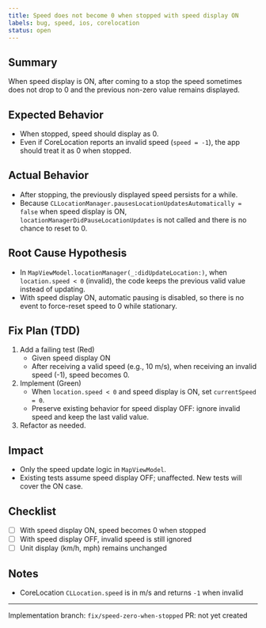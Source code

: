 ```yaml
---
title: Speed does not become 0 when stopped with speed display ON
labels: bug, speed, ios, corelocation
status: open
---
```


## Summary

When speed display is ON, after coming to a stop the speed sometimes does not drop to 0 and the previous non-zero value remains displayed.

## Expected Behavior

- When stopped, speed should display as 0.
- Even if CoreLocation reports an invalid speed (`speed = -1`), the app should treat it as 0 when stopped.

## Actual Behavior

- After stopping, the previously displayed speed persists for a while.
- Because `CLLocationManager.pausesLocationUpdatesAutomatically = false` when speed display is ON, `locationManagerDidPauseLocationUpdates` is not called and there is no chance to reset to 0.

## Root Cause Hypothesis

- In `MapViewModel.locationManager(_:didUpdateLocation:)`, when `location.speed < 0` (invalid), the code keeps the previous valid value instead of updating.
- With speed display ON, automatic pausing is disabled, so there is no event to force-reset speed to 0 while stationary.

## Fix Plan (TDD)

1. Add a failing test (Red)
   - Given speed display ON
   - After receiving a valid speed (e.g., 10 m/s), when receiving an invalid speed (-1), speed becomes 0.
2. Implement (Green)
   - When `location.speed < 0` and speed display is ON, set `currentSpeed = 0`.
   - Preserve existing behavior for speed display OFF: ignore invalid speed and keep the last valid value.
3. Refactor as needed.

## Impact

- Only the speed update logic in `MapViewModel`.
- Existing tests assume speed display OFF; unaffected. New tests will cover the ON case.

## Checklist

- [ ] With speed display ON, speed becomes 0 when stopped
- [ ] With speed display OFF, invalid speed is still ignored
- [ ] Unit display (km/h, mph) remains unchanged

## Notes

- CoreLocation `CLLocation.speed` is in m/s and returns `-1` when invalid

---

Implementation branch: `fix/speed-zero-when-stopped`
PR: not yet created

